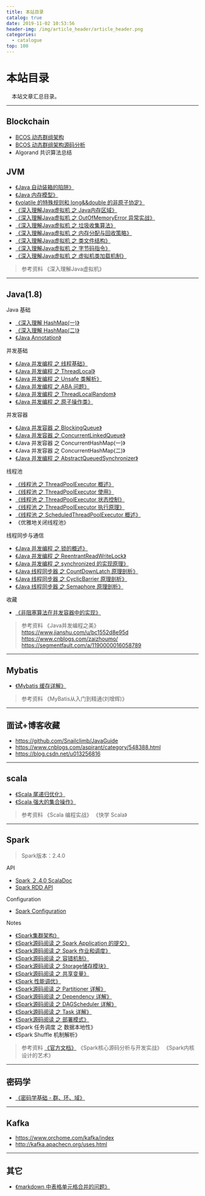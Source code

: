 ```yaml
---
title: 本站目录
catalog: true
date: 2019-11-02 10:53:56
header-img: /img/article_header/article_header.png
categories:
  - catalogue
top: 100
---
```


# 本站目录

&emsp;本站文章汇总目录。

--- 

## Blockchain
- [BCOS 动态群组架构](http://zhoujiapeng.top/blockchain/bcos-group-architecture-code/)
- [BCOS 动态群组架构源码分析](http://zhoujiapeng.top/blockchain/bcos-group-architecture/)
- Algorand 共识算法总结

## JVM
- [《Java 自动装箱的陷阱》](http://zhoujiapeng.top/java/java-risk-of-autoboxing/)
- [《Java 内存模型》](http://zhoujiapeng.top/java/java-memoryModel/)
- [《volatile 的特殊规则和 long&&double 的非原子协定》](http://zhoujiapeng.top/java/java-special-variable)
- [《深入理解Java虚拟机 之 Java内存区域》](http://zhoujiapeng.top/java/java-memory-area)
- [《深入理解Java虚拟机 之 OutOfMemoryError 异常实战》](http://zhoujiapeng.top/java/java-oom-test)
- [《深入理解Java虚拟机 之 垃圾收集算法》](http://zhoujiapeng.top/java/java-jvm-GC-alogrithm)
- [《深入理解Java虚拟机 之 内存分配与回收策略》](http://zhoujiapeng.top/java/java-jvm-memory-allocate-and-collection-policy)
- [《深入理解Java虚拟机 之 类文件结构》](http://zhoujiapeng.top/java/java-jvm-class-file-struct)
- [《深入理解Java虚拟机 之 字节码指令》](http://zhoujiapeng.top/java/java-jvm-bytecode)
- [《深入理解Java虚拟机 之 虚拟机类加载机制》](http://zhoujiapeng.top/java/java-jvm-classLoader)


> 参考资料
《深入理解Java虚拟机》

--- 

## Java(1.8)

Java 基础
- [《深入理解 HashMap(一)》](http://zhoujiapeng.top/java/java-HashMap)
- [《深入理解 HashMap(二)》](http://zhoujiapeng.top/java/java-HashMap2)
- [《Java Annotation》](http://zhoujiapeng.top/java/java-annotation)


并发基础
- [《Java 并发编程 之 线程基础》](http://zhoujiapeng.top/java/java-thread-base)
- [《Java 并发编程 之 ThreadLocal》](http://zhoujiapeng.top/java/java-ThreadLocal)
- [《Java 并发编程 之 Unsafe 类解析》](http://zhoujiapeng.top/java/java-unsafe)
- [《Java 并发编程 之 ABA 问题》](http://zhoujiapeng.top/java/java-aba-question)
- [《Java 并发编程 之 ThreadLocalRandom》](http://zhoujiapeng.top/java/java-threadLocalRandom)
- [《Java 并发编程 之 原子操作类》](http://zhoujiapeng.top/java/java-atomicOperationClass)

并发容器
- [《Java 并发容器 之 BlockingQueue》](http://zhoujiapeng.top/java/java-blockingQueue)
- [《Java 并发容器 之 ConcurrentLinkedQueue》](http://zhoujiapeng.top/java/java-ConcurrentLinkedQueue)
- 《Java 并发容器 之 ConcurrentHashMap(一)》
- 《Java 并发容器 之 ConcurrentHashMap(二)》
- [《Java 并发编程 之 AbstractQueuedSynchronizer》](http://zhoujiapeng.top/java/java-AbstractQueuedSynchronizer)

线程池
- [《线程池 之 ThreadPoolExecutor 概述》](http://zhoujiapeng.top/java/java-threadPoolExecutor-overview/)
- [《线程池 之 ThreadPoolExecutor 使用》](http://zhoujiapeng.top/java/java-threadPoolExecutor-use/)
- [《线程池 之 ThreadPoolExecutor 状态控制》](http://zhoujiapeng.top/java/java-threadPoolExecutor-statusControl/)
- [《线程池 之 ThreadPoolExecutor 执行原理》](http://zhoujiapeng.top/java/java-threadPoolExecutor-executorAnalyze/)
- [《线程池 之 ScheduledThreadPoolExecutor 概述》](http://zhoujiapeng.top/java/java-scheduledthreadPoolExecutor/)
- 《优雅地关闭线程池》

线程同步与通信
- [《Java 并发编程 之 锁的概述》](http://zhoujiapeng.top/java/java-lock-summary)
- [《Java 并发编程 之 ReentrantReadWriteLock》](http://zhoujiapeng.top/java/java-ReentrantReadWriteLock)
- [《Java 并发编程 之 synchronized 的实现原理》](http://zhoujiapeng.top/java/java-synchronized)
- [《Java 线程同步器 之 CountDownLatch 原理剖析》](http://zhoujiapeng.top/java/java-CountDownLatch)
- [《Java 线程同步器 之 CyclicBarrier 原理剖析》](http://zhoujiapeng.top/java/java-CyclicBarrier)
- [《Java 线程同步器 之 Semaphore 原理剖析》](http://zhoujiapeng.top/java/java-Semaphore)

收藏
- [《非阻塞算法在并发容器中的实现》](https://www.ibm.com/developerworks/cn/java/j-lo-concurrent/index.html)

> 参考资料
《Java并发编程之美》
https://www.jianshu.com/u/bc1552d8e95d
https://www.cnblogs.com/zaizhoumo/
https://segmentfault.com/a/1190000016058789

--- 

## Mybatis
- [《Mybatis 缓存详解》](http://zhoujiapeng.top/java/mybatis-cache/)

> 参考资料
《MyBatis从入门到精通(刘增辉)》

--- 

## 面试+博客收藏
- https://github.com/Snailclimb/JavaGuide
- https://www.cnblogs.com/aspirant/category/548388.html
- https://blog.csdn.net/u013256816


--- 

## scala


- [《Scala 尾递归优化》](http://zhoujiapeng.top/scala/scala-tailrec/)
- [《Scala 强大的集合操作》](http://zhoujiapeng.top/scala/scala-scala-operation/)


> 参考资料
《Scala 编程实战》
《快学 Scala》


---

## Spark 
> Spark版本：2.4.0


API
- [Spark ２.4.0 ScalaDoc](http://spark.apache.org/docs/2.4.0/api/scala/index.html#org.apache.spark.package)
- [Spark RDD API ](http://homepage.cs.latrobe.edu.au/zhe/ZhenHeSparkRDDAPIExamples.html#glom)

Configuration
- [Spark Configuration](http://spark.apache.org/docs/2.4.0/configuration.html#Dynamically-Loading-Spark-Properties)

Notes
- [《Spark集群架构》](http://zhoujiapeng.top/Spark/spark-overview/)
- [《Spark源码阅读 之 Spark Application 的提交》](http://zhoujiapeng.top/Spark/spark-application/)
- [《Spark源码阅读 之 Spark 作业和调度》](http://zhoujiapeng.top/Spark/spark-job/)
- [《Spark源码阅读 之 容错机制》](http://zhoujiapeng.top/Spark/spark-fault-tolerant/)
- [《Spark源码阅读 之 Storage储存模块》](http://zhoujiapeng.top/Spark/spark-storage/)
- [《Spark源码阅读 之 共享变量》](http://zhoujiapeng.top/Spark/spark-share-variable/)
- [《Spark 性能调优》](http://zhoujiapeng.top/Spark/spark-tuning/)
- [《Spark源码阅读 之 Partitioner 详解》](http://zhoujiapeng.top/Spark/spark-partitioner/)
- [《Spark源码阅读 之 Dependency 详解》](http://zhoujiapeng.top/Spark/spark-dependency/)
- [《Spark源码阅读 之 DAGScheduler 详解》](http://zhoujiapeng.top/Spark/spark-dagscheduler/)
- [《Spark源码阅读 之 Task 详解》](http://zhoujiapeng.top/Spark/spark-task/)
- [《Spark源码阅读 之 部署模式》](http://zhoujiapeng.top/Spark/spark-deploy-mode/)
- 《Spark 任务调度 之 数据本地性》
- 《Spark Shuffle 机制解析》


> 参考资料
[《官方文档》](http://spark.apache.org/docs/2.4.0/)
《Spark核心源码分析与开发实战》
《Spark内核设计的艺术》

--- 


## 密码学
- [《密码学基础 - 群、环、域》](http://zhoujiapeng.top/cryptography/cryptography)

---

## Kafka
- https://www.orchome.com/kafka/index
- http://kafka.apachecn.org/uses.html

---

## 其它
- [《markdown 中表格单元格合并的问题》](http://zhoujiapeng.top/markdown/markdown-table)


